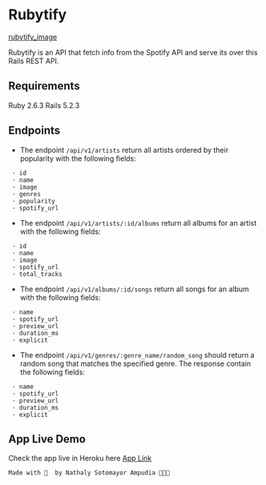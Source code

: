 # Rubytify
[rubytify_image](https://www.canva.com/design/DAEgdZMOINk/FZCEl77YOD8HJw9zIOZ6sg/view?utm_content=DAEgdZMOINk&utm_campaign=designshare&utm_medium=link&utm_source=publishsharelink)

Rubytify is an API that fetch info from the Spotify API and serve its over this Rails REST API.


## Requirements
Ruby 2.6.3
Rails 5.2.3


## Endpoints

* The endpoint `/api/v1/artists` return all artists ordered by their popularity with the following fields:

```
 · id
 · name
 · image
 · genres
 · popularity
 · spotify_url
```


* The endpoint `/api/v1/artists/:id/albums` return all albums for an artist with the following fields:

```
 · id
 · name
 · image
 · spotify_url
 · total_tracks
```

* The endpoint `/api/v1/albums/:id/songs` return all songs for an album with the following fields:

```
 · name
 · spotify_url
 · preview_url
 · duration_ms
 · explicit
```

* The endpoint `/api/v1/genres/:genre_name/random_song` should return a random song that matches the specified genre. The response contain the following fields:

```
 · name
 · spotify_url
 · preview_url
 · duration_ms
 · explicit
```


## App Live Demo

Check the app live in Heroku here [App Link]()



`Made with 💛  by Nathaly Sotomayor Ampudia 👩🏻‍💻`


